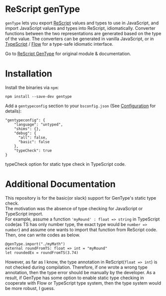 # ReScript genType

`genType` lets you export [ReScript](https://rescript-lang.org/) values and types to use in JavaScript, and import JavaScript values and types into ReScript, idiomatically. Converter functions between the two representations are generated based on the type of the value. The converters can be generated in vanilla JavaScript, or in [TypeScript](https://www.typescriptlang.org/) / [Flow](https://flow.org/en/) for a type-safe idiomatic interface.

Go to [ReScript GenType](https://github.com/rescript-association/genType) for original module & documentation.   

# Installation

Install the binaries via `npm`:

```
npm install --save-dev gentype
```

Add a `gentypeconfig` section to your `bsconfig.json` (See [Configuration](#configuration) for details):

```
"gentypeconfig": {
    "language": "untyped",
    "shims": {},
    "debug": {
      "all": false,
      "basic": false
    },
    "typeCheck": true
}
```
typeCheck option for static type check in TypeScript code.   

# Additional Documentation

This repository is for the basic(or slack) support for GenType's static type check.   
The motivation was the absence of type checking for JavaScript or TypeScript import.   
For example, assume a function `'myRound' : float => string` in TypeScript code(as TS has only number type, the exact type would be `number => number`) and assume one wants to import that function from ReScript code. Then, one can write codes as below.   

```ReScript
@genType.import("./myMath")
external roundFromTS: float => int = "myRound"
let roundedEx = roundFromTS(3.74)
```

However, as far as I know, the type annotation in ReScript(`float => int`) is not checked during compilation. Therefore, if one wrote a wrong type annotation, then the type error should be manually by the developer. As a result, if GenType has some option to enable static type checking in cooperate with Flow or TypeScript type system, then the type system would be more robust, I guess.